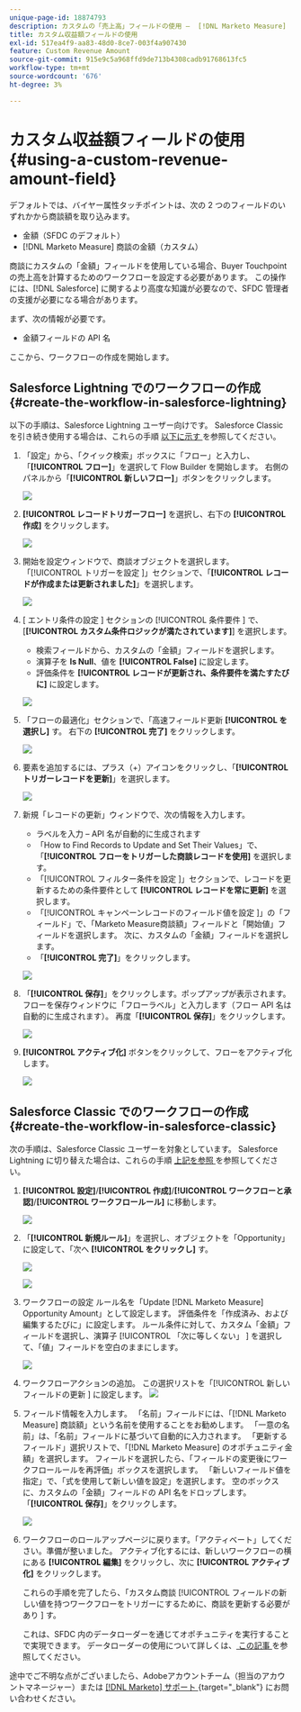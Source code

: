 ```yaml
---
unique-page-id: 18874793
description: カスタムの「売上高」フィールドの使用 –  [!DNL Marketo Measure]
title: カスタム収益額フィールドの使用
exl-id: 517ea4f9-aa83-48d0-8ce7-003f4a907430
feature: Custom Revenue Amount
source-git-commit: 915e9c5a968ffd9de713b4308cadb91768613fc5
workflow-type: tm+mt
source-wordcount: '676'
ht-degree: 3%

---
```


# カスタム収益額フィールドの使用 {#using-a-custom-revenue-amount-field}

デフォルトでは、バイヤー属性タッチポイントは、次の 2 つのフィールドのいずれかから商談額を取り込みます。

* 金額（SFDC のデフォルト）
* [!DNL Marketo Measure] 商談の金額（カスタム）

商談にカスタムの「金額」フィールドを使用している場合、Buyer Touchpointの売上高を計算するためのワークフローを設定する必要があります。 この操作には、[!DNL Salesforce] に関するより高度な知識が必要なので、SFDC 管理者の支援が必要になる場合があります。

まず、次の情報が必要です。

* 金額フィールドの API 名

ここから、ワークフローの作成を開始します。

## Salesforce Lightning でのワークフローの作成 {#create-the-workflow-in-salesforce-lightning}

以下の手順は、Salesforce Lightning ユーザー向けです。 Salesforce Classic を引き続き使用する場合は、これらの手順 [ 以下に示す ](#create-the-workflow-in-salesforce-classic) を参照してください。

1. 「設定」から、「クイック検索」ボックスに「フロー」と入力し、「**[!UICONTROL フロー]**」を選択して Flow Builder を開始します。 右側のパネルから「**[!UICONTROL 新しいフロー]**」ボタンをクリックします。

   ![](assets/using-a-custom-revenue-amount-field-1.png)

1. **[!UICONTROL レコードトリガーフロー]** を選択し、右下の **[!UICONTROL 作成]** をクリックします。

   ![](assets/using-a-custom-revenue-amount-field-2.png)

1. 開始を設定ウィンドウで、商談オブジェクトを選択します。 「[!UICONTROL トリガーを設定 ]」セクションで、「**[!UICONTROL レコードが作成または更新されました]**」を選択します。

   ![](assets/using-a-custom-revenue-amount-field-3.png)

1. [ エントリ条件の設定 ] セクションの [!UICONTROL  条件要件 ] で、[**[!UICONTROL カスタム条件ロジックが満たされています]**] を選択します。
   * 検索フィールドから、カスタムの「金額」フィールドを選択します。
   * 演算子を **Is Null**、値を **[!UICONTROL False]** に設定します。
   * 評価条件を **[!UICONTROL レコードが更新され、条件要件を満たすたびに]** に設定します。

   ![](assets/using-a-custom-revenue-amount-field-4.png)

1. 「フローの最適化」セクションで、「高速フィールド更新 **[!UICONTROL を選択し]** す。 右下の **[!UICONTROL 完了]** をクリックします。

   ![](assets/using-a-custom-revenue-amount-field-5.png)

1. 要素を追加するには、プラス（+）アイコンをクリックし、「**[!UICONTROL トリガーレコードを更新]**」を選択します。

   ![](assets/using-a-custom-revenue-amount-field-6.png)

1. 新規「レコードの更新」ウィンドウで、次の情報を入力します。

   * ラベルを入力 – API 名が自動的に生成されます
   * 「How to Find Records to Update and Set Their Values」で、「**[!UICONTROL フローをトリガーした商談レコードを使用]** を選択します。
   * 「[!UICONTROL  フィルター条件を設定 ]」セクションで、レコードを更新するための条件要件として **[!UICONTROL レコードを常に更新]** を選択します。
   * 「[!UICONTROL  キャンペーンレコードのフィールド値を設定 ]」の「フィールド」で、「Marketo Measure商談額」フィールドと「開始値」フィールドを選択します。 次に、カスタムの「金額」フィールドを選択します。
   * 「**[!UICONTROL 完了]**」をクリックします。

   ![](assets/using-a-custom-revenue-amount-field-7.png)

1. 「**[!UICONTROL 保存]**」をクリックします。ポップアップが表示されます。 フローを保存ウィンドウに「フローラベル」と入力します（フロー API 名は自動的に生成されます）。 再度「**[!UICONTROL 保存]**」をクリックします。

   ![](assets/using-a-custom-revenue-amount-field-8.png)

1. **[!UICONTROL アクティブ化]** ボタンをクリックして、フローをアクティブ化します。

   ![](assets/using-a-custom-revenue-amount-field-9.png)

## Salesforce Classic でのワークフローの作成 {#create-the-workflow-in-salesforce-classic}

次の手順は、Salesforce Classic ユーザーを対象としています。 Salesforce Lightning に切り替えた場合は、これらの手順 [ 上記を参照 ](#create-the-workflow-in-salesforce-lightning) を参照してください。

1. **[!UICONTROL 設定]**/**[!UICONTROL 作成]**/**[!UICONTROL ワークフローと承認]**/**[!UICONTROL ワークフロールール]** に移動します。

   ![](assets/using-a-custom-revenue-amount-field-10.png)

1. 「**[!UICONTROL 新規ルール]**」を選択し、オブジェクトを「Opportunity」に設定して、「次へ **[!UICONTROL をクリックし]** す。

   ![](assets/using-a-custom-revenue-amount-field-11.png)

   ![](assets/using-a-custom-revenue-amount-field-12.png)

1. ワークフローの設定 ルール名を「Update [!DNL Marketo Measure] Opportunity Amount」として設定します。 評価条件を「作成済み、および編集するたびに」に設定します。 ルール条件に対して、カスタム「金額」フィールドを選択し、演算子 [!UICONTROL  「次に等しくない」 ] を選択して、「値」フィールドを空白のままにします。

   ![](assets/using-a-custom-revenue-amount-field-13.png)

1. ワークフローアクションの追加。 この選択リストを「[!UICONTROL  新しいフィールドの更新 ] に設定します。
   ![](assets/using-a-custom-revenue-amount-field-14.png)

1. フィールド情報を入力します。 「名前」フィールドには、「[!DNL Marketo Measure] 商談額」という名前を使用することをお勧めします。 「一意の名前」は、「名前」フィールドに基づいて自動的に入力されます。 「更新するフィールド」選択リストで、「[!DNL Marketo Measure] のオポチュニティ金額」を選択します。 フィールドを選択したら、「フィールドの変更後にワークフロールールを再評価」ボックスを選択します。 「新しいフィールド値を指定」で、「式を使用して新しい値を設定」を選択します。 空のボックスに、カスタムの「金額」フィールドの API 名をドロップします。 「**[!UICONTROL 保存]**」をクリックします。

   ![](assets/using-a-custom-revenue-amount-field-15.png)

1. ワークフローのロールアップページに戻ります。「アクティベート」してください。準備が整いました。 アクティブ化するには、新しいワークフローの横にある **[!UICONTROL 編集]** をクリックし、次に **[!UICONTROL アクティブ化]** をクリックします。

   これらの手順を完了したら、「カスタム商談 [!UICONTROL  フィールドの新しい値を持つワークフローをトリガーにするために、商談を更新する必要があり ] す。

   これは、SFDC 内のデータローダーを通じてオポチュニティを実行することで実現できます。 データローダーの使用について詳しくは、[ この記事 ](/help/advanced-marketo-measure-features/custom-revenue-amount/using-data-loader-to-update-marketo-measure-custom-amount-field.md) を参照してください。

途中でご不明な点がございましたら、Adobeアカウントチーム（担当のアカウントマネージャー）または [[!DNL Marketo]  サポート ](https://nation.marketo.com/t5/support/ct-p/Support){target="_blank"} にお問い合わせください。

